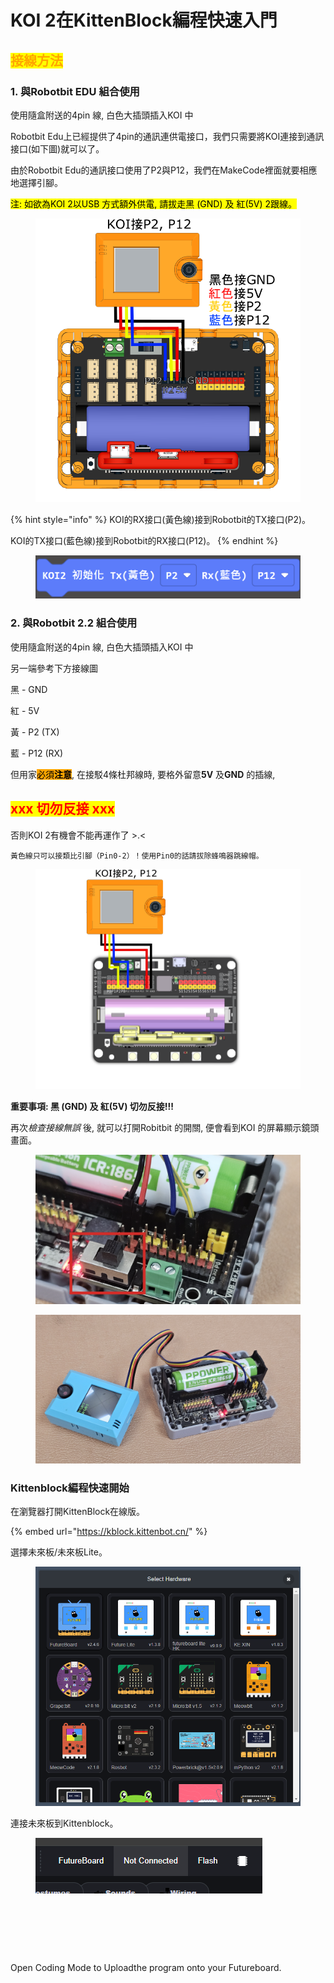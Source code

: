 # KOI 2在KittenBlock編程快速入門

## <mark style="color:orange;">**接線方法**</mark>

### **1. 與Robotbit EDU 組合使用**

使用隨盒附送的4pin 線, 白色大插頭插入KOI 中

Robotbit Edu上已經提供了4pin的通訊連供電接口，我們只需要將KOI連接到通訊接口(如下圖)就可以了。

由於Robotbit Edu的通訊接口使用了P2與P12，我們在MakeCode裡面就要相應地選擇引腳。

<mark style="background-color:yellow;">注:  如欲為KOI 2以USB 方式額外供電, 請拔走黑 (GND) 及 紅(5V) 2跟線。</mark>

<figure><img src="../../../.gitbook/assets/koi2_robotbit_edu_wiring.png" alt=""><figcaption></figcaption></figure>

{% hint style="info" %}
KOI的RX接口(黃色線)接到Robotbit的TX接口(P2)。

KOI的TX接口(藍色線)接到Robotbit的RX接口(P12)。
{% endhint %}

<figure><img src="../../../.gitbook/assets/image (6) (1) (1) (1).png" alt=""><figcaption></figcaption></figure>

### **2. 與Robotbit 2.2  組合使用**

使用隨盒附送的4pin 線, 白色大插頭插入KOI 中

另一端參考下方接線圖

&#x20;           黑 - GND

&#x20;           紅 - 5V

&#x20;           黃 - P2 (TX)

&#x20;           藍 - P12 (RX)

但用家<mark style="background-color:orange;">必須</mark><mark style="background-color:orange;">**注意**</mark>, 在接駁4條杜邦線時, 要格外留意**5V** 及**GND** 的插線,

## <mark style="color:red;">**xxx 切勿反接 xxx**</mark>

否則KOI 2有機會不能再運作了 >.<



```
黃色線只可以接類比引腳（Pin0-2）！使用Pin0的話請拔除蜂鳴器跳線帽。
```

<figure><img src="../../../.gitbook/assets/koi2_robotbit_2.2_wiring.png" alt=""><figcaption></figcaption></figure>

**重要事項: 黑 (GND) 及 紅(5V) 切勿反接!!!**

再&#x6B21;_&#x6AA2;查接線無誤_ 後, 就可以打開Robitbit 的開關, 便會看到KOI 的屏幕顯示鏡頭畫面。

<figure><img src="../../../.gitbook/assets/20240320_100258.png" alt=""><figcaption></figcaption></figure>

<figure><img src="../../../.gitbook/assets/20240320_100319.jpg" alt=""><figcaption></figcaption></figure>

### Kittenblock編程快速開始

在瀏覽器打開KittenBlock在線版。

{% embed url="https://kblock.kittenbot.cn/" %}

選擇未來板/未來板Lite。

<figure><img src="../../../.gitbook/assets/image (3) (1) (1) (1) (1).png" alt=""><figcaption></figcaption></figure>

連接未來板到Kittenblock。

<figure><img src="../../../.gitbook/assets/image (1) (1) (1) (1) (1) (1) (1) (1) (1) (1).png" alt=""><figcaption></figcaption></figure>

<figure><img src="https://sharinghub-eng.kittenbot.hk/~gitbook/image?url=https%3A%2F%2F686851495-files.gitbook.io%2F%7E%2Ffiles%2Fv0%2Fb%2Fgitbook-x-prod.appspot.com%2Fo%2Fspaces%252F7Bv9xBdKh3R9w6Vp7asd%252Fuploads%252FX0XzHETbS3L7bJDbYX8Y%252Fimage.png%3Falt%3Dmedia%26token%3Db8de9fd3-651c-407e-87c8-7fcb2bf8fc41&#x26;width=768&#x26;dpr=1&#x26;quality=100&#x26;sign=c9389bdd&#x26;sv=1" alt=""><figcaption></figcaption></figure>

<figure><img src="https://sharinghub-eng.kittenbot.hk/~gitbook/image?url=https%3A%2F%2F686851495-files.gitbook.io%2F%7E%2Ffiles%2Fv0%2Fb%2Fgitbook-x-prod.appspot.com%2Fo%2Fspaces%252F7Bv9xBdKh3R9w6Vp7asd%252Fuploads%252F1LATCGLzqlXkurZaLVs6%252Fimage.png%3Falt%3Dmedia%26token%3D5be68715-ef55-4e4b-8002-efbfd4de6928&#x26;width=768&#x26;dpr=1&#x26;quality=100&#x26;sign=bf0660a4&#x26;sv=1" alt=""><figcaption></figcaption></figure>

<figure><img src="https://sharinghub-eng.kittenbot.hk/~gitbook/image?url=https%3A%2F%2F686851495-files.gitbook.io%2F%7E%2Ffiles%2Fv0%2Fb%2Fgitbook-x-prod.appspot.com%2Fo%2Fspaces%252F7Bv9xBdKh3R9w6Vp7asd%252Fuploads%252Fz7mxlbjcq0fX4bCixoMK%252Fimage.png%3Falt%3Dmedia%26token%3D49076379-410b-473e-809d-696b0842bf3f&#x26;width=768&#x26;dpr=1&#x26;quality=100&#x26;sign=66860a28&#x26;sv=1" alt=""><figcaption></figcaption></figure>

Open Coding Mode to Uploadthe program onto your Futureboard.

<figure><img src="https://sharinghub-eng.kittenbot.hk/~gitbook/image?url=https%3A%2F%2F686851495-files.gitbook.io%2F%7E%2Ffiles%2Fv0%2Fb%2Fgitbook-x-prod.appspot.com%2Fo%2Fspaces%252F7Bv9xBdKh3R9w6Vp7asd%252Fuploads%252Fzr0BV175aTPRboB9vxGC%252Fimage.png%3Falt%3Dmedia%26token%3D44bc6251-8d69-485d-8bb9-71aec444c60f&#x26;width=768&#x26;dpr=1&#x26;quality=100&#x26;sign=70de9fdf&#x26;sv=1" alt=""><figcaption></figcaption></figure>

